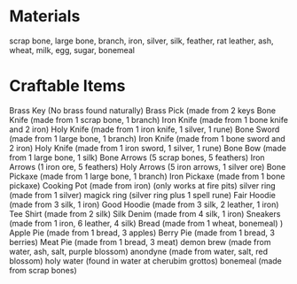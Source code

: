 # Materials

scrap bone, large bone, branch, iron, silver, silk, feather, rat leather, ash, 
wheat, milk, egg, sugar, bonemeal 


# Craftable Items

Brass Key     (No brass found naturally) 
Brass Pick    (made from 2 keys
Bone Knife    (made from 1 scrap bone, 1 branch) 
Iron Knife    (made from 1 bone knife and 2 iron) 
Holy Knife    (made from 1 iron knife, 1 silver, 1 rune) 
Bone Sword    (made from 1 large bone, 1 branch) 
Iron Knife    (made from 1 bone sword and 2 iron) 
Holy Knife    (made from 1 iron sword, 1 silver, 1 rune) 
Bone Bow      (made from 1 large bone, 1 silk) 
Bone Arrows   (5 scrap bones, 5 feathers) 
Iron Arrows   (1 iron ore, 5 feathers) 
Holy Arrows   (5 iron arrows, 1 silver ore) 
Bone Pickaxe  (made from 1 large bone, 1 branch)
Iron Pickaxe  (made from 1 bone pickaxe) 
Cooking Pot   (made from iron) (only works at fire pits) 
silver ring   (made from 1 silver) 
magick ring   (silver ring plus 1 spell rune) 
Fair Hoodie   (made from 3 silk, 1 iron)
Good Hoodie   (made from 3 silk, 2 leather, 1 iron) 
Tee Shirt     (made from 2 silk) 
Silk Denim    (made from 4 silk, 1 iron) 
Sneakers      (made from 1 iron, 6 leather, 4 silk) 
Bread         (made from 1 wheat, bonemeal) ) 
Apple Pie     (made from 1 bread, 3 apples) 
Berry Pie     (made from 1 bread, 3 berries) 
Meat Pie      (made from 1 bread, 3 meat) 
demon brew    (made from water, ash, salt, purple blossom) 
anondyne      (made from water, salt, red blossom) 
holy water    (found in water at cherubim grottos)
bonemeal      (made from scrap bones) 
        

